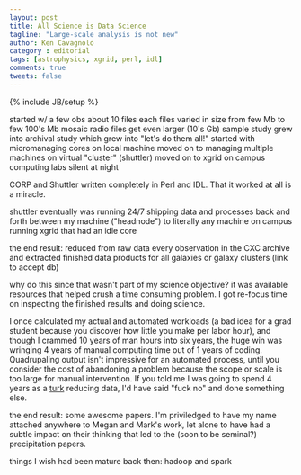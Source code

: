```yaml
---
layout: post
title: All Science is Data Science
tagline: "Large-scale analysis is not new"
author: Ken Cavagnolo
category : editorial
tags: [astrophysics, xgrid, perl, idl]
comments: true
tweets: false
---
```


{% include JB/setup %}

<div class="blurb">

started w/ a few obs
about 10 files each
files varied in size from few Mb to few 100's Mb
mosaic radio files get even larger (10's Gb)
sample study grew into archival study
which grew into "let's do them all!"
started with micromanaging cores on local machine
moved on to managing multiple machines on virtual "cluster" (shuttler)
moved on to xgrid on campus computing labs silent at night

CORP and Shuttler written completely in Perl and IDL. That it worked
at all is a miracle.

shuttler eventually was running 24/7 shipping data and processes back
and forth between my machine ("headnode") to literally any machine on
campus running xgrid that had an idle core

the end result: reduced from raw data every observation in the CXC
archive and extracted finished data products for all galaxies or
galaxy clusters (link to accept db)

why do this since that wasn't part of my science objective? it was
available resources that helped crush a time consuming problem. I got
re-focus time on inspecting the finished results and doing science.

I once calculated my actual and automated workloads (a bad idea for a
grad student because you discover how little you make per labor hour),
and though I crammed 10 years of man hours into six years, the huge
win was wringing 4 years of manual computing time out of 1 years of
coding. Quadrupaling output isn't impressive for an automated process,
until you consider the cost of abandoning a problem because the scope
or scale is too large for manual intervention. If you told me I was
going to spend 4 years as a <a href="turk">turk</a> reducing data, I'd
have said "fuck no" and done something else.

the end result: some awesome papers. I'm priviledged to have my name
attached anywhere to Megan and Mark's work, let alone to have had a
subtle impact on their thinking that led to the (soon to be seminal?)
precipitation papers.

things I wish had been mature back then: hadoop and spark

</div>

